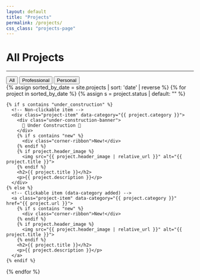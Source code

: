 ```yaml
---
layout: default
title: "Projects"
permalink: /projects/
css_class: "projects-page"
---
```


# All Projects

---
<!-- Filter Buttons -->
<div class="project-filters">
  <button data-filter="all" onclick="filterAllProjects('all')">All</button>
  <button data-filter="professional" onclick="filterAllProjects('professional')">Professional</button>
  <button data-filter="personal" onclick="filterAllProjects('personal')">Personal</button>
</div>

<!-- All Projects (sorted newest to oldest by date) -->
<div class="all-gallery">
  {% assign sorted_by_date = site.projects | sort: 'date' | reverse %}
  {% for project in sorted_by_date %}
    {% assign s = project.status | default: "" %}

    {% if s contains "under_construction" %}
      <!-- Non-clickable item -->
      <div class="project-item" data-category="{{ project.category }}">
        <div class="under-construction-banner">
          🚧 Under Construction 🚧
        </div>
        {% if s contains "new" %}
          <div class="corner-ribbon">New!</div>
        {% endif %}
        {% if project.header_image %}
          <img src="{{ project.header_image | relative_url }}" alt="{{ project.title }}">
        {% endif %}
        <h2>{{ project.title }}</h2>
        <p>{{ project.description }}</p>
      </div>
    {% else %}
      <!-- Clickable item (data-category added) -->
      <a class="project-item" data-category="{{ project.category }}" href="{{ project.url }}">
        {% if s contains "new" %}
          <div class="corner-ribbon">New!</div>
        {% endif %}
        {% if project.header_image %}
          <img src="{{ project.header_image | relative_url }}" alt="{{ project.title }}">
        {% endif %}
        <h2>{{ project.title }}</h2>
        <p>{{ project.description }}</p>
      </a>
    {% endif %}
  {% endfor %}
</div>

<script>
function filterAllProjects(category) {
  // Only select items within the all-gallery
  const items = document.querySelectorAll('.all-gallery .project-item');
  items.forEach(item => {
    if (category === 'all') {
      item.style.display = 'block';
    } else {
      const cat = item.getAttribute('data-category');
      // Compare in lower case after trimming whitespace
      item.style.display = (cat.trim().toLowerCase() === category.toLowerCase()) ? 'block' : 'none';
    }
  });

  // Highlight the correct button
  const buttons = document.querySelectorAll('.project-filters button');
  buttons.forEach(btn => {
    btn.classList.remove('active');
    if (btn.dataset.filter.toLowerCase() === category.toLowerCase()) {
      btn.classList.add('active');
    }
  });
}

  // Optional: auto-show "All" on page load
  document.addEventListener('DOMContentLoaded', () => {
    filterAllProjects('all');
  });
</script>
